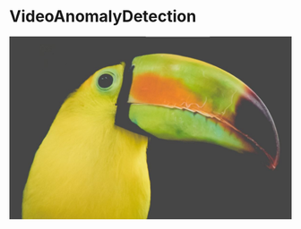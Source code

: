 # VideoAnomalyDetection
![alt text](https://github.com/Arfinul/VideoAnomalyDetection/blob/master/autosys.JPG)
